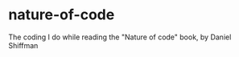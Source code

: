 nature-of-code
==============

The coding I do while reading the "Nature of code" book, by Daniel Shiffman
